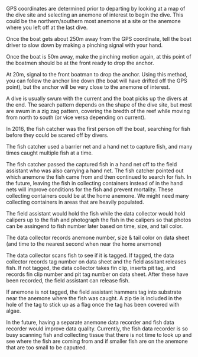 GPS coordinates are determined prior to departing by looking at a map of the dive site and selecting an anemone of interest to begin the dive.  This could be the northern/southern most anemone at a site or the anemone where you left off at the last dive.

Once the boat gets about 250m away from the GPS coordinate, tell the boat driver to slow down by making a pinching signal with your hand.

Once the boat is 50m away, make the pinching motion again, at this point of the boatmen should be at the front ready to drop the anchor.  

At 20m, signal to the front boatman to drop the anchor.  Using this method, you can follow the anchor line down (the boat will have drifted off the GPS point), but the anchor will be very close to the anemone of interest.

A dive is usually swum with the current and the boat picks up the divers at the end. The search pattern depends on the shape of the dive site, but most are swum in a zig zag pattern, covering the bredth of the reef while moving from north to south (or vice versa depending on current).

In 2016, the fish catcher was the first person off the boat, searching for fish before they could be scared off by divers.  

The fish catcher used a barrier net and a hand net to capture fish, and many times caught multiple fish at a time.

The fish catcher passed the captured fish in a hand net off to the field assistant who was also carrying a hand net.  The fish catcher pointed out which anemone the fish came from and then continued to search for fish.  In the future, leaving the fish in collecting containers instead of in the hand nets will improve conditions for the fish and prevent mortality.  These collecting containers could be at the home anemone.  We might need many collecting containers in areas that are heavily populated.

The field assistant would hold the fish while the data collector would hold calipers up to the fish and photograph the fish in the calipers so that photos can be assingend to fish number later based on time, size, and tail color.

The data collector records anemone number,  size & tail color on data sheet (and time to the nearest second when near the home anemone)

The data collector scans fish to see if it is tagged. If tagged, the data collector records tag number on data sheet and the field assitant releases fish. If not tagged, the data collector takes fin clip, inserts pit tag, and records fin clip number and pit tag number on data sheet.  After these have been recorded, the field assistant can release fish.

If anemone is not tagged, the field assistant hammers tag into substrate near the anemone where the fish was caught.  A zip tie is included in the hole of the tag to stick up as a flag once the tag has been covered with algae.

In the future, having a separate anemone data recorder and fish data recorder would improve data quality.  Currently, the fish data recorder is so busy scanning fish and collecting tissue that there is not time to look up and see where the fish are coming from and if smaller fish are on the anemone that are too small to be caputred.
